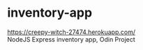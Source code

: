 # inventory-app

https://creepy-witch-27474.herokuapp.com/ \
NodeJS Express inventory app, Odin Project


